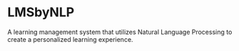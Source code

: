 # LMSbyNLP
A learning management system that utilizes Natural Language Processing to create a personalized learning experience.
